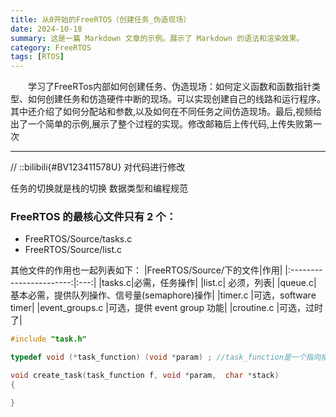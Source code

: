 ```yaml
---
title: 从0开始的FreeRTOS（创建任务_伪造现场）
date: 2024-10-18
summary: 这是一篇 Markdown 文章的示例。展示了 Markdown 的语法和渲染效果。
category: FreeRTOS
tags: [RTOS]
---
```


&emsp;&emsp;学习了FreeRTos内部如何创建任务、伪造现场：如何定义函数和函数指针类型、如何创建任务和仿造硬件中断的现场。可以实现创建自己的线路和运行程序。其中还介绍了如何分配站和参数,以及如何在不同任务之间仿造现场。最后,视频给出了一个简单的示例,展示了整个过程的实现。修改邮箱后上传代码,上传失败第一次

---

// ::bilibili{#BV123411578U}
对代码进行修改

任务的切换就是栈的切换
数据类型和编程规范

### FreeRTOS 的最核心文件只有 2 个：

- FreeRTOS/Source/tasks.c
- FreeRTOS/Source/list.c

其他文件的作用也一起列表如下：
|FreeRTOS/Source/下的文件|作用|
|:-----------------------:|:---:|
|tasks.c|必需，任务操作|
|list.c| 必须，列表|
|queue.c| 基本必需，提供队列操作、信号量(semaphore)操作|
|timer.c |可选，software timer|
|event_groups.c |可选，提供 event group 功能|
|croutine.c |可选，过时了|

```c
#include "task.h"

typedef void (*task_function) (void *param) ; //task_function是一个指向接受一个void指针参数且没有返回值的函数的指针类型

void create_task(task_function f, void *param,  char *stack)
{

}

```

